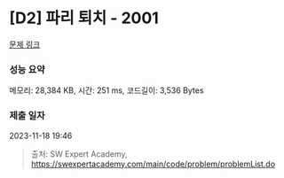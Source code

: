 # [D2] 파리 퇴치 - 2001 

[문제 링크](https://swexpertacademy.com/main/code/problem/problemDetail.do?contestProbId=AV5PzOCKAigDFAUq) 

### 성능 요약

메모리: 28,384 KB, 시간: 251 ms, 코드길이: 3,536 Bytes

### 제출 일자

2023-11-18 19:46



> 출처: SW Expert Academy, https://swexpertacademy.com/main/code/problem/problemList.do